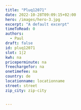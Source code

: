 ```yaml
---
title: "Pluq12071"
date: 2022-10-28T09:09:15+02:00
hero: /images/hero-3.jpg
excerpt: "A default excerpt"
timeToRead: 0
authors:
  - Paul
draft: false
id: pluq12071
slot: 1|2
kwh: na
priceperminute: na
freechargefor: na
onetimefee: na
country: de
locationname: locationname
street: street
zip_city: zip-city


---
```


